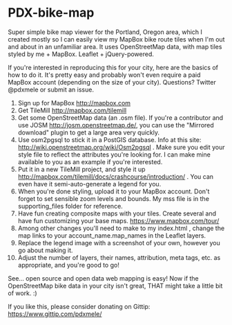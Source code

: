 PDX-bike-map
============

Super simple bike map viewer for the Portland, Oregon area, which I created mostly so I can easily view my MapBox bike route tiles when I'm out and about in an unfamiliar area. It uses OpenStreetMap data, with map tiles styled by me + MapBox. Leaflet + jQuery-powered.

If you're interested in reproducing this for your city, here are the basics of how to do it. It's pretty easy and probably won't even require a paid MapBox account (depending on the size of your city). Questions? Twitter @pdxmele or submit an issue.

1. Sign up for MapBox http://mapbox.com
2. Get TileMill http://mapbox.com/tilemill
3. Get some OpenStreetMap data (an .osm file). If you're a contributor and use JOSM http://josm.openstreetmap.de/, you can use the "Mirrored download" plugin to get a large area very quickly.
4. Use osm2pgsql to stick it in a PostGIS database. Info at this site: http://wiki.openstreetmap.org/wiki/Osm2pgsql . Make sure you edit your style file to reflect the attributes you're looking for. I can make mine available to you as an example if you're interested.
5. Put it in a new TileMill project, and style it up http://mapbox.com/tilemill/docs/crashcourse/introduction/ . You can even have it semi-auto-generate a legend for you.
6. When you're done styling, upload it to your MapBox account. Don't forget to set sensible zoom levels and bounds. My mss file is in the supporting_files folder for reference.
7. Have fun creating composite maps with your tiles. Create several and have fun customizing your base maps. https://www.mapbox.com/tour/
8. Among other changes you'll need to make to my index.html , change the map links to your account_name.map_names in the Leaflet layers.
9. Replace the legend image with a screenshot of your own, however you go about making it.
10. Adjust the number of layers, their names, attribution, meta tags, etc. as appropriate, and you're good to go!

See... open source and open data web mapping is easy! Now if the OpenStreetMap bike data in your city isn't great, THAT might take a little bit of work. :)

If you like this, please consider donating on Gittip: https://www.gittip.com/pdxmele/
